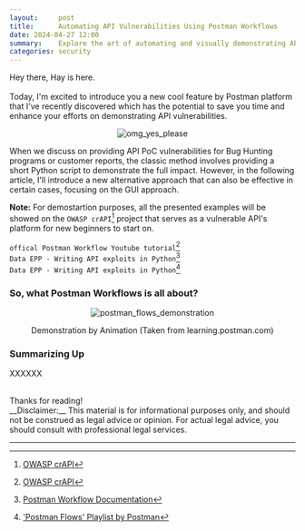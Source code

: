 ```yaml
---
layout:     post
title:      Automating API Vulnerabilities Using Postman Workflows
date: 2024-04-27 12:00
summary:    Explore the art of automating and visually demonstrating API vulnerabilities you've identified using Postman Workflows.
categories: security
---
```


Hey there, Hay is here.
<br /><br />
Today, I'm excited to introduce you a new cool feature by Postman platform that I've recently discovered which has the potential to save you time and enhance your efforts on demonstrating API vulnerabilities.

<p align="center">
  <img src="{{ site.url }}/images/omg_yes_please.jpg" alt="omg_yes_please" />
</p>

When we discuss on providing API PoC vulnerabilities for Bug Hunting programs or customer reports, the classic method involves providing a short Python script to demonstrate the full impact. However, in the following article, I'll introduce a new alternative approach that can also be effective in certain cases, focusing on the GUI approach.

__Note:__ For demostartion purposes, all the presented examples will be showed on the `OWASP crAPI`[^1] project that serves as a vulnerable API's platform for new beginners to start on.

`offical Postman Workflow Youtube tutorial`[^1]
<br />
`Data EPP - Writing API exploits in Python`[^2]
<br />
`Data EPP - Writing API exploits in Python`[^3]

### So, what Postman Workflows is all about?

<p align="center">
  <img src="{{ site.url }}/images/postman_flows_demonstration.gif" alt="postman_flows_demonstration" />
</p>
<p align="center">Demonstration by Animation (Taken from learning.postman.com)</p>

### Summarizing Up

XXXXXX

<br />
Thanks for reading!

<br />
__Disclaimer:__ This material is for informational purposes only, and should not be construed as legal advice or opinion. For actual legal advice, you should consult with professional legal services.

---

[^1]: [OWASP crAPI](https://github.com/OWASP/crAPI)
[^2]: [Postman Workflow Documentation](https://learning.postman.com/docs/postman-flows/gs/flows-overview/)
[^3]: ['Postman Flows' Playlist by Postman](https://youtube.com/playlist?list=PLM-7VG-sgbtCWIWHJSXdJPbahXb_QWWEC&si=kidlwrwYo0boUEK5)
[^4]: [Writing API exploits in Python by DANA Epp](https://danaepp.com/writing-api-exploits-in-python)